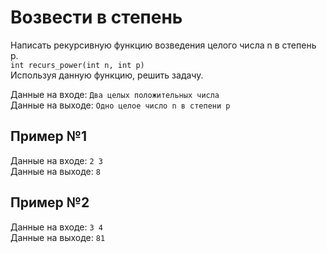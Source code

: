 # Возвести в степень
Написать рекурсивную функцию возведения целого числа n в степень p.  
`int recurs_power(int n, int p)`  
Используя данную функцию, решить задачу.

Данные на входе: 	`Два целых положительных числа`  
Данные на выходе: 	`Одно целое число n в степени p`

## Пример №1
Данные на входе: 	`2 3`  
Данные на выходе: 	`8`

## Пример №2
Данные на входе: 	`3 4`  
Данные на выходе: 	`81`